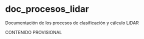 # doc_procesos_lidar
Documentación de los procesos de clasificación y cálculo LiDAR

CONTENIDO PROVISIONAL
